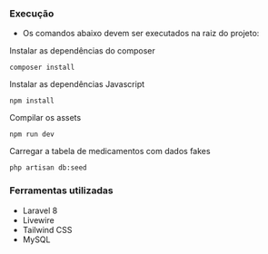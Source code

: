 ### Execução

* Os comandos abaixo devem ser executados na raiz do projeto:

Instalar as dependências do composer
```
composer install
```

Instalar as dependências Javascript
```
npm install
```

Compilar os assets
```
npm run dev
```

Carregar a tabela de medicamentos com dados fakes
```
php artisan db:seed
```

### Ferramentas utilizadas

* Laravel 8
* Livewire
* Tailwind CSS
* MySQL
